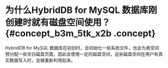 # 为什么HybridDB for MySQL 数据库刚创建时就有磁盘空间使用？ {#concept_b3m_5tk_x2b .concept}

HybridDB for MySQL 数据库在初创时，会初始化一些系统文件，也会为表空间预分配一些空白磁盘页面，因此会使用一定的磁盘空间，这些磁盘空间在用户有真实数据写入时，会被重新利用起来。

